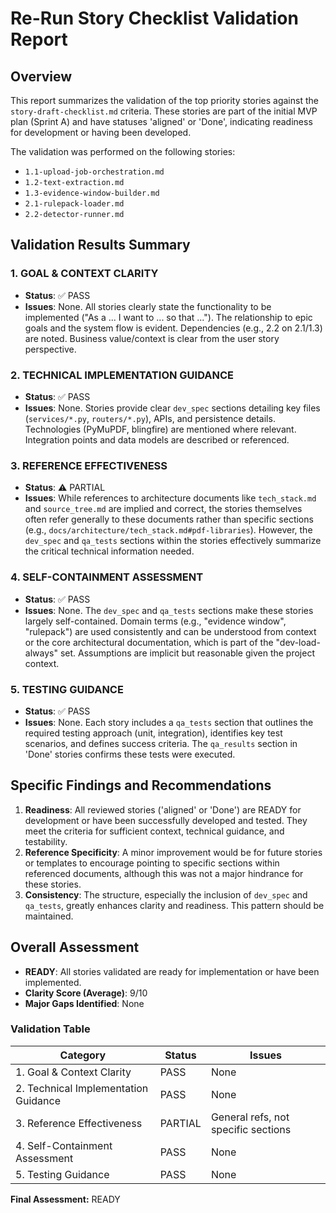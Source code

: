 # Re-Run Story Checklist Validation Report

## Overview

This report summarizes the validation of the top priority stories against the `story-draft-checklist.md` criteria. These stories are part of the initial MVP plan (Sprint A) and have statuses 'aligned' or 'Done', indicating readiness for development or having been developed.

The validation was performed on the following stories:
- `1.1-upload-job-orchestration.md`
- `1.2-text-extraction.md`
- `1.3-evidence-window-builder.md`
- `2.1-rulepack-loader.md`
- `2.2-detector-runner.md`

## Validation Results Summary

### 1. GOAL & CONTEXT CLARITY
- **Status**: ✅ PASS
- **Issues**: None. All stories clearly state the functionality to be implemented ("As a ... I want to ... so that ..."). The relationship to epic goals and the system flow is evident. Dependencies (e.g., 2.2 on 2.1/1.3) are noted. Business value/context is clear from the user story perspective.

### 2. TECHNICAL IMPLEMENTATION GUIDANCE
- **Status**: ✅ PASS
- **Issues**: None. Stories provide clear `dev_spec` sections detailing key files (`services/*.py`, `routers/*.py`), APIs, and persistence details. Technologies (PyMuPDF, blingfire) are mentioned where relevant. Integration points and data models are described or referenced.

### 3. REFERENCE EFFECTIVENESS
- **Status**: ⚠️ PARTIAL
- **Issues**: While references to architecture documents like `tech_stack.md` and `source_tree.md` are implied and correct, the stories themselves often refer generally to these documents rather than specific sections (e.g., `docs/architecture/tech_stack.md#pdf-libraries`). However, the `dev_spec` and `qa_tests` sections within the stories effectively summarize the critical technical information needed.

### 4. SELF-CONTAINMENT ASSESSMENT
- **Status**: ✅ PASS
- **Issues**: None. The `dev_spec` and `qa_tests` sections make these stories largely self-contained. Domain terms (e.g., "evidence window", "rulepack") are used consistently and can be understood from context or the core architectural documentation, which is part of the "dev-load-always" set. Assumptions are implicit but reasonable given the project context.

### 5. TESTING GUIDANCE
- **Status**: ✅ PASS
- **Issues**: None. Each story includes a `qa_tests` section that outlines the required testing approach (unit, integration), identifies key test scenarios, and defines success criteria. The `qa_results` section in 'Done' stories confirms these tests were executed.

## Specific Findings and Recommendations

1.  **Readiness**: All reviewed stories ('aligned' or 'Done') are READY for development or have been successfully developed and tested. They meet the criteria for sufficient context, technical guidance, and testability.
2.  **Reference Specificity**: A minor improvement would be for future stories or templates to encourage pointing to specific sections within referenced documents, although this was not a major hindrance for these stories.
3.  **Consistency**: The structure, especially the inclusion of `dev_spec` and `qa_tests`, greatly enhances clarity and readiness. This pattern should be maintained.

## Overall Assessment

- **READY**: All stories validated are ready for implementation or have been implemented.
- **Clarity Score (Average)**: 9/10
- **Major Gaps Identified**: None

### Validation Table

| Category                             | Status | Issues |
| ------------------------------------ | ------ | ------ |
| 1. Goal & Context Clarity            | PASS   | None   |
| 2. Technical Implementation Guidance | PASS   | None   |
| 3. Reference Effectiveness           | PARTIAL| General refs, not specific sections |
| 4. Self-Containment Assessment       | PASS   | None   |
| 5. Testing Guidance                  | PASS   | None   |

**Final Assessment:** READY